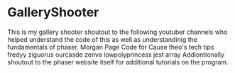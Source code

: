 # GalleryShooter
This is my gallery shooter
shoutout to the following youtuber channels who helped understand the code of this as well as understandinig the fundamentals of phaser.
Morgan Page
Code for Cause
theo's tech tips
fredyy
ziguorus
ourcasde
zenva
lowpolyprincess
jest array
Addiontionally shoutout to the phaser website itself for additional tutorials on the program.
